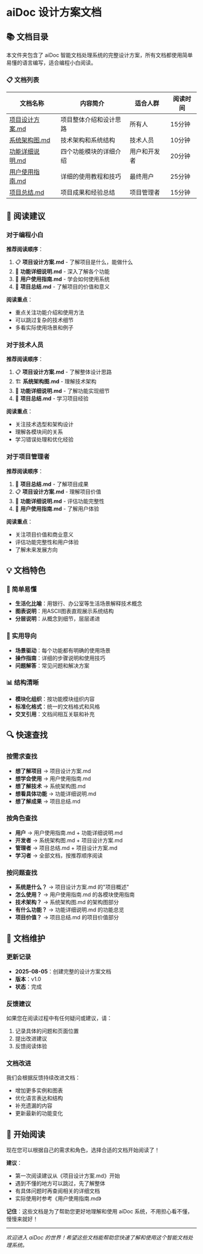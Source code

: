 # aiDoc 设计方案文档

## 📚 文档目录

本文件夹包含了 aiDoc 智能文档处理系统的完整设计方案，所有文档都使用简单易懂的语言编写，适合编程小白阅读。

### 📋 文档列表

| 文档名称 | 内容简介 | 适合人群 | 阅读时间 |
|---------|---------|---------|---------|
| [项目设计方案.md](./项目设计方案.md) | 项目整体介绍和设计思路 | 所有人 | 15分钟 |
| [系统架构图.md](./系统架构图.md) | 技术架构和系统结构 | 技术人员 | 10分钟 |
| [功能详细说明.md](./功能详细说明.md) | 四个功能模块的详细介绍 | 用户和开发者 | 20分钟 |
| [用户使用指南.md](./用户使用指南.md) | 详细的使用教程和技巧 | 最终用户 | 25分钟 |
| [项目总结.md](./项目总结.md) | 项目成果和经验总结 | 项目管理者 | 15分钟 |

## 🎯 阅读建议

### 对于编程小白
**推荐阅读顺序**：
1. 📋 **项目设计方案.md** - 了解项目是什么，能做什么
2. 📝 **功能详细说明.md** - 深入了解各个功能
3. 📖 **用户使用指南.md** - 学会如何使用系统
4. 🎉 **项目总结.md** - 了解项目的价值和意义

**阅读重点**：
- 重点关注功能介绍和使用方法
- 可以跳过复杂的技术细节
- 多看实际使用场景和例子

### 对于技术人员
**推荐阅读顺序**：
1. 📋 **项目设计方案.md** - 了解整体设计思路
2. 🏗️ **系统架构图.md** - 理解技术架构
3. 📝 **功能详细说明.md** - 了解功能实现细节
4. 🎉 **项目总结.md** - 学习项目经验

**阅读重点**：
- 关注技术选型和架构设计
- 理解各模块间的关系
- 学习错误处理和优化经验

### 对于项目管理者
**推荐阅读顺序**：
1. 🎉 **项目总结.md** - 了解项目成果
2. 📋 **项目设计方案.md** - 理解项目价值
3. 📝 **功能详细说明.md** - 评估功能完整性
4. 📖 **用户使用指南.md** - 了解用户体验

**阅读重点**：
- 关注项目价值和商业意义
- 评估功能完整性和用户体验
- 了解未来发展方向

## 💡 文档特色

### 🌟 简单易懂
- **生活化比喻**：用银行、办公室等生活场景解释技术概念
- **图表说明**：用ASCII图表直观展示系统结构
- **分层说明**：从概念到细节，层层递进

### 🎯 实用导向
- **场景驱动**：每个功能都有明确的使用场景
- **操作指南**：详细的步骤说明和使用技巧
- **问题解答**：常见问题和解决方案

### 📊 结构清晰
- **模块化组织**：按功能模块组织内容
- **标准化格式**：统一的文档格式和风格
- **交叉引用**：文档间相互关联和补充

## 🔍 快速查找

### 按需求查找
- **想了解项目** → 项目设计方案.md
- **想学会使用** → 用户使用指南.md
- **想了解技术** → 系统架构图.md
- **想看具体功能** → 功能详细说明.md
- **想了解成果** → 项目总结.md

### 按角色查找
- **用户** → 用户使用指南.md + 功能详细说明.md
- **开发者** → 系统架构图.md + 项目设计方案.md
- **管理者** → 项目总结.md + 项目设计方案.md
- **学习者** → 全部文档，按推荐顺序阅读

### 按问题查找
- **系统是什么？** → 项目设计方案.md 的"项目概述"
- **怎么使用？** → 用户使用指南.md 的各模块使用指南
- **技术架构？** → 系统架构图.md 的架构图部分
- **有什么功能？** → 功能详细说明.md 的功能总览
- **项目价值？** → 项目总结.md 的项目价值部分

## 📝 文档维护

### 更新记录
- **2025-08-05**：创建完整的设计方案文档
- **版本**：v1.0
- **状态**：完成

### 反馈建议
如果您在阅读过程中有任何疑问或建议，请：
1. 记录具体的问题和页面位置
2. 提出改进建议
3. 反馈阅读体验

### 文档改进
我们会根据反馈持续改进文档：
- 增加更多实例和图表
- 优化语言表达和结构
- 补充遗漏的内容
- 更新最新的功能变化

## 🎉 开始阅读

现在您可以根据自己的需求和角色，选择合适的文档开始阅读了！

**建议**：
- 第一次阅读建议从《项目设计方案.md》开始
- 遇到不懂的地方可以跳过，先了解整体
- 有具体问题时再查阅相关的详细文档
- 实际使用时参考《用户使用指南.md》

**记住**：这些文档是为了帮助您更好地理解和使用 aiDoc 系统，不用担心看不懂，慢慢来就好！

---

*欢迎进入 aiDoc 的世界！希望这些文档能帮助您快速了解和使用这个智能文档处理系统。*
